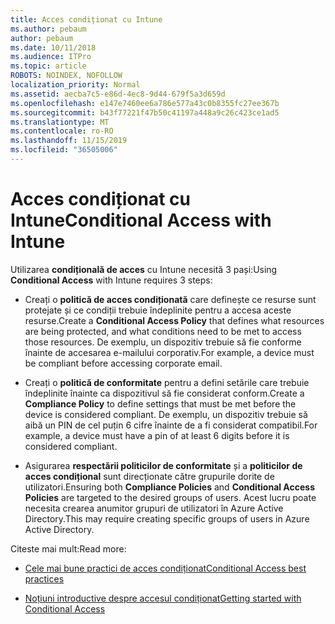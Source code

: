 ```yaml
---
title: Acces condiționat cu Intune
ms.author: pebaum
author: pebaum
ms.date: 10/11/2018
ms.audience: ITPro
ms.topic: article
ROBOTS: NOINDEX, NOFOLLOW
localization_priority: Normal
ms.assetid: aecba7c5-e86d-4ec8-9d44-679f5a3d659d
ms.openlocfilehash: e147e7460ee6a786e577a43c0b8355fc27ee367b
ms.sourcegitcommit: b43f77221f47b50c41197a448a9c26c423ce1ad5
ms.translationtype: MT
ms.contentlocale: ro-RO
ms.lasthandoff: 11/15/2019
ms.locfileid: "36505006"
---
```

# <a name="conditional-access-with-intune"></a><span data-ttu-id="8ad7c-102">Acces condiționat cu Intune</span><span class="sxs-lookup"><span data-stu-id="8ad7c-102">Conditional Access with Intune</span></span>

<span data-ttu-id="8ad7c-103">Utilizarea **condițională de acces** cu Intune necesită 3 pași:</span><span class="sxs-lookup"><span data-stu-id="8ad7c-103">Using **Conditional Access** with Intune requires 3 steps:</span></span> 
  
- <span data-ttu-id="8ad7c-104">Creați o **politică de acces condiționată** care definește ce resurse sunt protejate și ce condiții trebuie îndeplinite pentru a accesa aceste resurse.</span><span class="sxs-lookup"><span data-stu-id="8ad7c-104">Create a **Conditional Access Policy** that defines what resources are being protected, and what conditions need to be met to access those resources.</span></span> <span data-ttu-id="8ad7c-105">De exemplu, un dispozitiv trebuie să fie conforme înainte de accesarea e-mailului corporativ.</span><span class="sxs-lookup"><span data-stu-id="8ad7c-105">For example, a device must be compliant before accessing corporate email.</span></span> 
    
- <span data-ttu-id="8ad7c-106">Creați o **politică de conformitate** pentru a defini setările care trebuie îndeplinite înainte ca dispozitivul să fie considerat conform.</span><span class="sxs-lookup"><span data-stu-id="8ad7c-106">Create a **Compliance Policy** to define settings that must be met before the device is considered compliant.</span></span> <span data-ttu-id="8ad7c-107">De exemplu, un dispozitiv trebuie să aibă un PIN de cel puțin 6 cifre înainte de a fi considerat compatibil.</span><span class="sxs-lookup"><span data-stu-id="8ad7c-107">For example, a device must have a pin of at least 6 digits before it is considered compliant.</span></span> 
    
- <span data-ttu-id="8ad7c-108">Asigurarea **respectării politicilor de conformitate** și a **politicilor de acces condițional** sunt direcționate către grupurile dorite de utilizatori.</span><span class="sxs-lookup"><span data-stu-id="8ad7c-108">Ensuring both **Compliance Policies** and **Conditional Access Policies** are targeted to the desired groups of users.</span></span> <span data-ttu-id="8ad7c-109">Acest lucru poate necesita crearea anumitor grupuri de utilizatori în Azure Active Directory.</span><span class="sxs-lookup"><span data-stu-id="8ad7c-109">This may require creating specific groups of users in Azure Active Directory.</span></span> 
    
<span data-ttu-id="8ad7c-110">Citeste mai mult:</span><span class="sxs-lookup"><span data-stu-id="8ad7c-110">Read more:</span></span>
  
- [<span data-ttu-id="8ad7c-111">Cele mai bune practici de acces condiționat</span><span class="sxs-lookup"><span data-stu-id="8ad7c-111">Conditional Access best practices</span></span>](https://docs.microsoft.com/azure/active-directory/conditional-access/best-practices)
    
- [<span data-ttu-id="8ad7c-112">Noțiuni introductive despre accesul condiționat</span><span class="sxs-lookup"><span data-stu-id="8ad7c-112">Getting started with Conditional Access </span></span>](https://docs.microsoft.com/azure/active-directory/active-directory-conditional-access-azure-portal-get-started)
    

